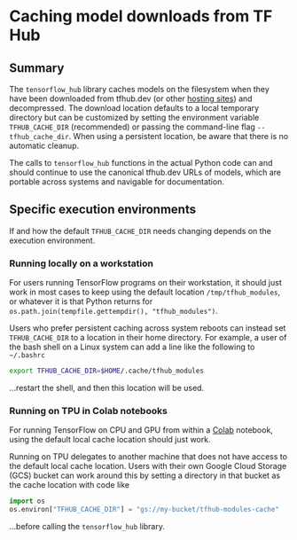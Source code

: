 # Caching model downloads from TF Hub

## Summary

The `tensorflow_hub` library caches models on the filesystem when they have been
downloaded from tfhub.dev (or other [hosting sites](hosting.md)) and
decompressed. The download location defaults to a local temporary directory but
can be customized by setting the environment variable `TFHUB_CACHE_DIR`
(recommended) or passing the command-line flag `--tfhub_cache_dir`. When using a
persistent location, be aware that there is no automatic cleanup.

The calls to `tensorflow_hub` functions in the actual Python code can and should
continue to use the canonical tfhub.dev URLs of models, which are portable
across systems and navigable for documentation.

## Specific execution environments

If and how the default `TFHUB_CACHE_DIR` needs changing depends on the execution
environment.

### Running locally on a workstation

For users running TensorFlow programs on their workstation, it should just work
in most cases to keep using the default location `/tmp/tfhub_modules`, or
whatever it is that Python returns for `os.path.join(tempfile.gettempdir(),
"tfhub_modules")`.

Users who prefer persistent caching across system reboots can instead set
`TFHUB_CACHE_DIR` to a location in their home directory. For example, a user of
the bash shell on a Linux system can add a line like the following to
`~/.bashrc`

```bash
export TFHUB_CACHE_DIR=$HOME/.cache/tfhub_modules
```

...restart the shell, and then this location will be used.

### Running on TPU in Colab notebooks

For running TensorFlow on CPU and GPU from within a
[Colab](https://colab.research.google.com/) notebook,
using the default local cache location should just work.

Running on TPU delegates to another machine that does not have access
to the default local cache location. Users with their own Google Cloud Storage
(GCS) bucket can work around this by setting a directory in that bucket as the
cache location with code like

```python
import os
os.environ["TFHUB_CACHE_DIR"] = "gs://my-bucket/tfhub-modules-cache"
```

...before calling the `tensorflow_hub` library.
